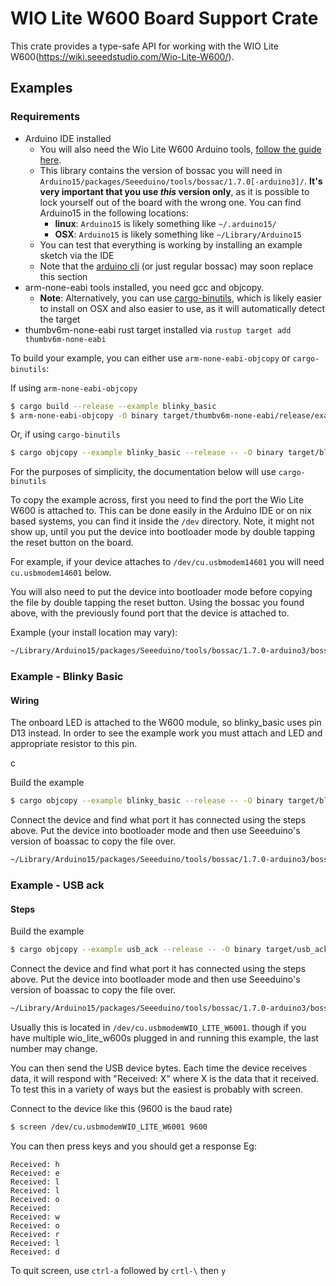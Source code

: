 # WIO Lite W600 Board Support Crate

This crate provides a type-safe API for working with the WIO Lite W600(https://wiki.seeedstudio.com/Wio-Lite-W600/).

## Examples
### Requirements
 - Arduino IDE installed
   - You will also need the Wio Lite W600 Arduino tools, [follow the guide here](https://wiki.seeedstudio.com/Wio-Lite-W600/#software).
   - This library contains the version of bossac you will need in `Arduino15/packages/Seeeduino/tools/bossac/1.7.0[-arduino3]/`.
     **It's very important that you use _this_ version only**, as it is possible to lock yourself out of the board with
     the wrong one. You can find Arduino15 in the following locations:
       - **linux**: `Arduino15` is likely something like `~/.arduino15/`
       - **OSX**: `Arduino15` is likely something like `~/Library/Arduino15`
   - You can test that everything is working by installing an example sketch via the IDE
   - Note that the [arduino cli](https://github.com/arduino/arduino-cli) (or just regular bossac) may soon replace this
      section
 - arm-none-eabi tools installed, you need gcc and objcopy.
   -  **Note**: Alternatively, you can use [cargo-binutils](https://github.com/rust-embedded/cargo-binutils), which is
      likely easier to install on OSX and also easier to use, as it will automatically detect the target
 - thumbv6m-none-eabi rust target installed via `rustup target add thumbv6m-none-eabi`

To build your example, you can either use `arm-none-eabi-objcopy` or `cargo-binutils`:

If using `arm-none-eabi-objcopy`

```bash
$ cargo build --release --example blinky_basic
$ arm-none-eabi-objcopy -O binary target/thumbv6m-none-eabi/release/examples/blinky_basic target/blinky_basic.bin
```

Or, if using  `cargo-binutils`

```bash
$ cargo objcopy --example blinky_basic --release -- -O binary target/blinky_basic.bin
```

For the purposes of simplicity, the documentation below will use `cargo-binutils`

To copy the example across, first you need to find the port the Wio Lite W600 is attached to. This can be done easily in
the Arduino IDE or on nix based systems, you can find it inside the `/dev` directory. Note, it might not show up, until
you put the device into bootloader mode by double tapping the reset button on the board.

For example, if your device attaches to `/dev/cu.usbmodem14601` you will need `cu.usbmodem14601` below.

You will also need to put the device into bootloader mode before copying the file by double tapping the reset button.
Using the bossac you found above, with the previously found port that the device is attached to.

Example (your install location may vary):

```bash
~/Library/Arduino15/packages/Seeeduino/tools/bossac/1.7.0-arduino3/bossac --port=cu.usbmodem14601 -idewvRU target/blinky_basic.bin
```

### Example - Blinky Basic

#### Wiring

The onboard LED is attached to the W600 module, so blinky_basic uses pin D13 instead. In order to see the example work
you must attach and LED and appropriate resistor to this pin.

c

Build the example
```bash
$ cargo objcopy --example blinky_basic --release -- -O binary target/blinky_basic.bin
```

Connect the device and find what port it has connected using the steps above. Put the device into bootloader mode and
then use Seeeduino's version of boassac to copy the file over.

```bash
~/Library/Arduino15/packages/Seeeduino/tools/bossac/1.7.0-arduino3/bossac --port=cu.usbmodem14601 -idewvRU target/blinky_basic.bin
```

### Example - USB ack

#### Steps

Build the example

```bash
$ cargo objcopy --example usb_ack --release -- -O binary target/usb_ack.bin
```

Connect the device and find what port it has connected using the steps above. Put the device into bootloader mode and
then use Seeeduino's version of boassac to copy the file over.

```bash
~/Library/Arduino15/packages/Seeeduino/tools/bossac/1.7.0-arduino3/bossac --port=cu.usbmodem14601 -idewvRU target/usb_ack.bin
```

Usually this is located in `/dev/cu.usbmodemWIO_LITE_W6001`. though if you have multiple wio_lite_w600s plugged in and
running this example, the last number may change.

You can then send the USB device bytes. Each time the device receives data, it will respond with "Received: X" where X
is the data that it received. To test this in a variety of ways but the easiest is probably with screen.

Connect to the device like this (9600 is the baud rate)

```bash
$ screen /dev/cu.usbmodemWIO_LITE_W6001 9600
```

You can then press keys and you should get a response Eg:

```text
Received: h
Received: e
Received: l
Received: l
Received: o
Received:
Received: w
Received: o
Received: r
Received: l
Received: d
```

To quit screen, use `ctrl-a` followed by `crtl-\` then `y`
